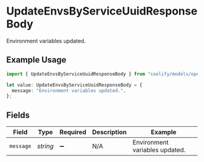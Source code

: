 # UpdateEnvsByServiceUuidResponseBody

Environment variables updated.

## Example Usage

```typescript
import { UpdateEnvsByServiceUuidResponseBody } from "coolify/models/operations";

let value: UpdateEnvsByServiceUuidResponseBody = {
  message: "Environment variables updated.",
};
```

## Fields

| Field                          | Type                           | Required                       | Description                    | Example                        |
| ------------------------------ | ------------------------------ | ------------------------------ | ------------------------------ | ------------------------------ |
| `message`                      | *string*                       | :heavy_minus_sign:             | N/A                            | Environment variables updated. |